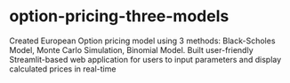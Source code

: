 # option-pricing-three-models
Created European Option pricing model using 3 methods: Black-Scholes Model, Monte Carlo Simulation, Binomial Model. Built user-friendly Streamlit-based web application for users to input parameters and display calculated prices in real-time
